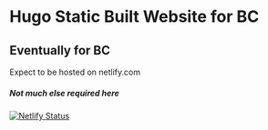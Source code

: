 # Hugo Static Built Website for BC

## Eventually for BC

Expect to be hosted on netlify.com

##### Not much else required here


[![Netlify Status](https://api.netlify.com/api/v1/badges/41947e0b-0a1b-4ae4-8a21-92b320d59981/deploy-status)](https://app.netlify.com/sites/burtonscomputers/deploys)